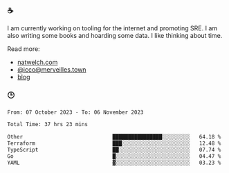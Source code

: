 ### ☕

I am currently working on tooling for the internet and promoting SRE. I am also writing some books and hoarding some data. I like thinking about time. 

Read more:

 - [natwelch.com](https://natwelch.com)
 - [@icco@merveilles.town](https://merveilles.town/@icco)
 - [blog](https://writing.natwelch.com)

### 🕒

<!--START_SECTION:waka-->

```txt
From: 07 October 2023 - To: 06 November 2023

Total Time: 37 hrs 23 mins

Other                             ████████████████░░░░░░░░░   64.18 %
Terraform                         ███░░░░░░░░░░░░░░░░░░░░░░   12.48 %
TypeScript                        ██░░░░░░░░░░░░░░░░░░░░░░░   07.74 %
Go                                █░░░░░░░░░░░░░░░░░░░░░░░░   04.47 %
YAML                              ▓░░░░░░░░░░░░░░░░░░░░░░░░   03.23 %
```

<!--END_SECTION:waka-->
